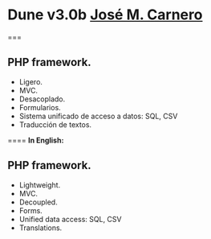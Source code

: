 # Dune v3.0b [José M. Carnero](http://sargazos.net)
===

## PHP framework.

- Ligero.
- MVC.
- Desacoplado.
- Formularios.
- Sistema unificado de acceso a datos: SQL, CSV
- Traducción de textos.

====
**In English:**

## PHP framework.

- Lightweight.
- MVC.
- Decoupled.
- Forms.
- Unified data access: SQL, CSV
- Translations.
